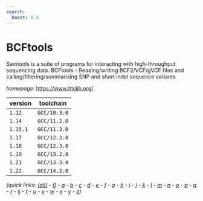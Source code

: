 ```yaml
---
search:
  boost: 0.5
---
```

# BCFtools

Samtools is a suite of programs for interacting with high-throughput sequencing data.  BCFtools - Reading/writing BCF2/VCF/gVCF files and calling/filtering/summarising SNP and short indel sequence  variants

*homepage*: <https://www.htslib.org/>

version | toolchain
--------|----------
``1.12`` | ``GCC/10.3.0``
``1.14`` | ``GCC/11.2.0``
``1.15.1`` | ``GCC/11.3.0``
``1.17`` | ``GCC/12.2.0``
``1.18`` | ``GCC/12.3.0``
``1.19`` | ``GCC/13.2.0``
``1.21`` | ``GCC/13.3.0``
``1.22`` | ``GCC/14.2.0``


*(quick links: [(all)](../index.md) - [0](../0/index.md) - [a](../a/index.md) - [b](../b/index.md) - [c](../c/index.md) - [d](../d/index.md) - [e](../e/index.md) - [f](../f/index.md) - [g](../g/index.md) - [h](../h/index.md) - [i](../i/index.md) - [j](../j/index.md) - [k](../k/index.md) - [l](../l/index.md) - [m](../m/index.md) - [n](../n/index.md) - [o](../o/index.md) - [p](../p/index.md) - [q](../q/index.md) - [r](../r/index.md) - [s](../s/index.md) - [t](../t/index.md) - [u](../u/index.md) - [v](../v/index.md) - [w](../w/index.md) - [x](../x/index.md) - [y](../y/index.md) - [z](../z/index.md))*

